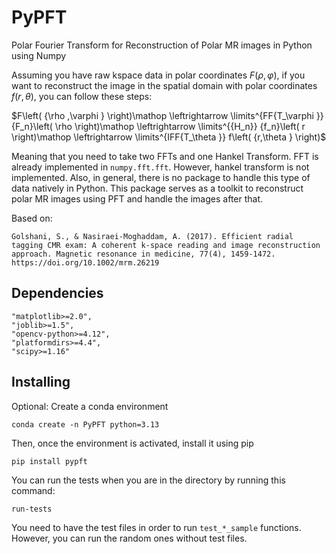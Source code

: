# PyPFT
Polar Fourier Transform for Reconstruction of Polar MR images in Python using Numpy

Assuming you have raw kspace data in polar coordinates $F\left( {\rho ,\varphi } \right)$, if you want to reconstruct the image in the spatial domain with polar coordinates $f\left( {r,\theta } \right)$, you can follow these steps:

$F\left( {\rho ,\varphi } \right)\mathop  \leftrightarrow \limits^{FF{T_\varphi }} {F_n}\left( \rho  \right)\mathop  \leftrightarrow \limits^{{H_n}} {f_n}\left( r \right)\mathop  \leftrightarrow \limits^{IFF{T_\theta }} f\left( {r,\theta } \right)$

Meaning that you need to take two FFTs and one Hankel Transform. FFT is already implemented in `numpy.fft.fft`. However, hankel transform is not implemented. Also, in general, there is no package to handle this type of data natively in Python. This package serves as a toolkit to reconstruct polar MR images using PFT and handle the images after that.

Based on:

    Golshani, S., & Nasiraei‐Moghaddam, A. (2017). Efficient radial tagging CMR exam: A coherent k‐space reading and image reconstruction approach. Magnetic resonance in medicine, 77(4), 1459-1472. https://doi.org/10.1002/mrm.26219

## Dependencies

```"numpy>=2.1"
"matplotlib>=2.0",
"joblib>=1.5",
"opencv-python>=4.12",
"platformdirs>=4.4",
"scipy>=1.16"
```

## Installing

Optional: Create a conda environment
```
conda create -n PyPFT python=3.13
```

Then, once the environment is activated, install it using pip

```
pip install pypft
```

You can run the tests when you are in the directory by running this command:

```
run-tests
```

You need to have the test files in order to run `test_*_sample` functions. However, you can run the random ones without test files.